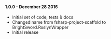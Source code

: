 #### 1.0.0 - December 28 2016
* Initial set of code, tests & docs
* Changed name from fsharp-project-scaffold to BrightSword.RoslynWrapper
* Initial release
